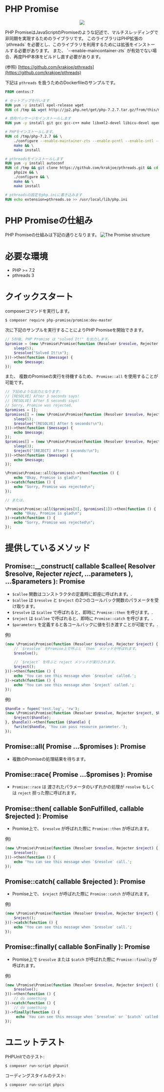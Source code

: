 # PHP Promise
<p align="center"><img src="https://user-images.githubusercontent.com/1282995/42281650-2887c028-7fdf-11e8-962c-bf7bdd339fdf.png"></p>
PHP PromiseはJavaScriptのPromiseのような記述で、マルチスレッディングで非同期を実現するためのライブラリです。
このライブラリはPHP拡張の `pthreads` を必要とし、このライブラリを利用するためには拡張をインストールする必要があります。
また、 `--enable-maincontainer-zts` が有効でない場合、再度PHP本体をビルドし直す必要があります。

(参照) [https://github.com/krakjoe/pthreads](https://github.com/krakjoe/pthreads)

下記は `pthreads` を扱うためのDockerfileのサンプルです。

```Dockerfile
FROM centos:7

# セットアップを行います
RUN yum -y install epel-release wget
RUN cd /tmp && wget http://jp2.php.net/get/php-7.2.7.tar.gz/from/this/mirror -O php-7.2 && tar zxvf php-7.2

# 依存パッケージをインストールします
RUN yum -y install git gcc gcc-c++ make libxml2-devel libicu-devel openssl-devel

# PHPをインストールします。
RUN cd /tmp/php-7.2.7 && \
    ./configure --enable-maintainer-zts --enable-pcntl --enable-intl --enable-zip --enable-pdo --enable-sockets --with-openssl && \
    make && \
    make install

# pthreadsをインストールします
RUN yum -y install autoconf
RUN cd /tmp && git clone https://github.com/krakjoe/pthreads.git && cd pthreads && \
    phpize && \
    ./configure && \
    make && \
    make install

# pthreadsの設定をphp.iniに書き込みます
RUN echo extension=pthreads.so >> /usr/local/lib/php.ini
```

# PHP Promiseの仕組み
PHP Promiseの仕組みは下記の通りとなります。
![The Promise structure](https://user-images.githubusercontent.com/1282995/42298295-20c6456a-8040-11e8-9c66-8b3422d327c8.jpeg) 

# 必要な環境

- PHP >= 7.2
- pthreads 3


# クイックスタート

composerコマンドを実行します。
```
$ composer require php-promise/promise:dev-master
```

次に下記のサンプルを実行することによりPHP Promiseを開始できます。
```php
// 5秒後, PHP Promise は "solved It!" を出力します。
$promise = (new \Promise\Promise(function (Resolver $resolve, Rejecter $reject) {
    sleep(5);
    $resolve("Solved It!\n");
}))->then(function ($message) {
    echo $message;
});
```

また、 複数のPromiseの実行を待機するため、 `Promise::all` を使用することが可能です。

```php
// 下記のような出力となります:
// [RESOLVE] After 3 seconds says!
// [RESOLVE] After 5 seconds says!
// Sorry, Promise was rejected.
$promises = [];
$promises[] = (new \Promise\Promise(function (Resolver $resolve, Rejecter $reject) {
    sleep(5);
    $resolve("[RESOLVE] After 5 seconds!\n");
}))->then(function ($message) {
    echo $message;
});
$promises[] = (new \Promise\Promise(function (Resolver $resolve, Rejecter $reject) {
    sleep(3);
    $reject("[REJECT] After 3 seconds!\n");
}))->then(function ($message) {
    echo $message;
});

\Promise\Promise::all($promises)->then(function () {
    echo "Okay, Promise is glad\n";
})->catch(function () {
    echo "Sorry, Promise was rejected\n";
});

// または、

\Promise\Promise::all($promises[0], $promises[1])->then(function () {
    echo "Okay, Promise is glad\n";
})->catch(function () {
    echo "Sorry, Promise was rejected\n";
});
```

# 提供しているメソッド

## Promise::__construct( callable $callee( Resolver $resolve, Rejecter $reject, ...$parameters ), ...$parameters ): Promise
- `$callee` 関数はコンストラクタの定義時に即座に呼ばれます。.
- `$callee` は `$resolve` と `$reject` の2つのコールバック関数のパラメータを受け取ります。
- `$resolve` は `$callee` で呼ばれると、即時に `Promise::then` を呼びます。.
- `$reject` は `$callee` で呼ばれると、即時に `Promise::catch` を呼びます。.
- `$parameters` を定義すると各コールバックに値を引き渡すことが可能です。.

例)

```php
(new \Promise\Promise(function (Resolver $resolve, Rejecter $reject) {
    // `$resolve` をPromise上で呼ぶと `then` メソッドが呼ばれます。
    $resolve();
    
    // `$reject` を呼ぶと reject メソッドが実行されます。
    $reject();
}))->then(function () {
    echo 'You can see this message when `$resolve` called.';
})->catch(function () {
    echo 'You can see this message when `$reject` called.';
});
```

例)
```php
$handle = fopen('test.log', 'rw');
(new \Promise\Promise(function (Resolver $resolve, Rejecter $reject, $handle) {
    $reject($handle);
}, $handle))->then(function ($handle) {
    fwrite($handle, 'You can pass resource parameter.');
});
```

## Promise::all( Promise ...$promises ): Promise
- 複数のPromiseの処理結果を待ちます。

## Promise::race( Promise ...$promises ): Promise
- `Promise::race` は 渡されたパラメータのいずれかの処理が `resolve` もしくは `reject` 担った際に呼ばれます。 

## Promise::then( callable $onFulfilled, callable $rejected ): Promise
- Promise上で、 `$resolve` が呼ばれた際に `Promise::then` が呼ばれます。

例)
```php
(new \Promise\Promise(function (Resolver $resolve, Rejecter $reject) {
    $resolve();
}))->then(function () {
    echo 'You can see this message when `$resolve` call.';
});
```

## Promise::catch( callable $rejected ): Promise
- Promise上で、 `$reject` が呼ばれた際に `Promise::catch` が呼ばれます。

例)
```php
(new \Promise\Promise(function (Resolver $resolve, Rejecter $reject) {
    $reject();
}))->catch(function () {
    echo 'You can see this message when `$resolve` call.';
});
```

## Promise::finally( callable $onFinally ): Promise
- Promise上で `$resolve` または `$catch` が呼ばれた際に `Promise::finally` が呼ばれます。

例)
```php
(new \Promise\Promise(function (Resolver $resolve, Rejecter $reject) {
    $resolve();
}))->then(function () {
    // do something
})->catch(function () {
    // do something
})->finally(function () {
     echo 'You can see this message when `$resolve` or `$catch` called.';
});
```

# ユニットテスト

PHPUnitでのテスト:

```
$ composer run-script phpunit  
```

コーディングスタイルのテスト:
```
$ composer run-script phpcs 
```